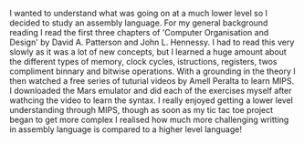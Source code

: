 I wanted to understand what was going on at a much lower level so I decided to study an assembly language. For my general background reading I read the first three chapters of 'Computer Organisation and Design' by David A. Patterson and John L. Hennessy. I had to read this very slowly as it was a lot of new concepts, but I learned a huge amount about the different types of memory, clock cycles, istructions, registers, twos compliment binnary and bitwise operations. With a grounding in the theory I then watched a free series of tuturial videos by Amell Peralta to learn MIPS. I downloaded the Mars emulator and did each of the exercises myself after wathcing the video to learn the syntax. I really enjoyed getting a lower level understanding through MIPS, though as soon as my tic tac toe project began to get more complex I realised how much more challenging writting in assembly language is compared to a higher level language!  
